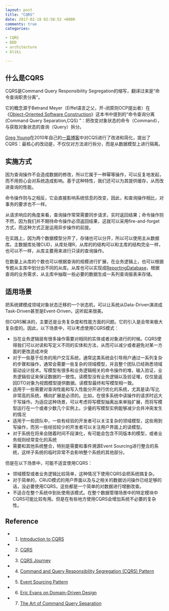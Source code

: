 ```yaml
---
layout: post
title: "CQRS"
date: 2017-02-18 02:58:52 +0800
comments: true
categories: 

- CQRS
- DDD
- architecture
- bliki

---
```


## 什么是CQRS

CQRS是Command Query Responsibility Segregation的缩写，翻译过来是“命令查询职责分离”。

它的概念源于Betrand Meyer（Eiffel语言之父，开-闭原则OCP提出者）在《[Object-Oriented Software Construction](https://www.amazon.com/Object-Oriented-Software-Construction-Book-CD-ROM/dp/0136291554)》这本书中提到的“命令查询分离 (Command Query Separation,CQS) ”：把改变对象状态的命令（Command），与获取对象状态的查询（Query）拆分。

[Greg Young](http://codebetter.com/gregyoung/)在2010年自己的[一篇博客](http://codebetter.com/gregyoung/2010/02/16/cqrs-task-based-uis-event-sourcing-agh/)中对CQS进行了改进和简化，提出了CQRS：最核心的改动是，不仅仅对方法进行拆分，而是从数据模型上进行隔离。

## 实施方式

因为查询操作不会造成数据的修改，所以它属于一种幂等操作，可以反复地发起，而不用担心会对系统造成影响。基于这种特性，我们还可以为其提供缓存，从而改进查询的性能。

命令操作则与之相反，它会直接影响系统信息的改变，因此，和查询操作相比，对事务的要求也不一样。

从请求响应的角度来看，查询操作常常需要同步请求，实时返回结果；命令操作则不然，因为我们并不期待命令操作必须返回结果，这就可以采用fire-and-forget方式，而这种方式正是运用异步操作的前提。

在实践上，因为两个数据模型分开了，存储也可以分开，所以可以使用主从数据库。主数据库处理CUD，从库处理R，从库的的结构可以和主库的结构完全一样，也可以不一样，从库主要用来进行只读的查询操作。

在数量上从库的个数也可以根据查询的规模进行扩展，在业务逻辑上，也可以根据专题从主库中划分出不同的从库。从库也可以实现成[ReportingDatabase](https://martinfowler.com/bliki/ReportingDatabase.html)，根据查询的业务需求，从主库中抽取一些必要的数据生成一系列查询报表来存储。

## 适用场景

把系统建模成领域对象状态迁移的一个状态机，可以让系统从Data-Driven演进成Task-Driven甚至是Event-Driven，这听起来很美。

但CQRS解决的，主要还是业务复杂度和性能方面的问题。它的引入是会带来极大复杂度的。因此，以下场景中，可以考虑使用CQRS模式：

- 当在业务逻辑层有很多操作需要对相同的实体或者对象进行的时候。CQRS使得我们可以对读和写定义不同的实体和方法，从而可以减少或者避免对某一方面的更改造成冲突
- 对于一些基于任务的用户交互系统，通常这类系统会引导用户通过一系列复杂的步骤和操作，通常会需要一些复杂的领域模型，并且整个团队已经熟悉领域驱动设计技术。写模型有很多和业务逻辑相关的命令操作的堆，输入验证，业务逻辑验证来保证数据的一致性。读模型没有业务逻辑以及验证堆，仅仅是返回DTO对象为视图模型提供数据。读模型最终和写模型相一致。
- 适用于一些需要对查询性能和写入性能分开进行优化的系统，尤其是读/写比非常高的系统，横向扩展是必须的。比如，在很多系统中读操作的请求时远大于写操作。为适应这种场景，可以考虑将写模型抽离出来单独扩展，而将写模型运行在一个或者少数几个实例上。少量的写模型实例能够减少合并冲突发生的情况
- 适用于一些团队中，一些有经验的开发者可以关注复杂的领域模型，这些用到写操作，而另一些经验较少的开发者可以关注用户界面上的读模型。
- 对于系统在将来会随着时间不段演化，有可能会包含不同版本的模型，或者业务规则经常变化的系统
- 需要和其他系统整合，特别是需要和事件溯源Event Sourcing进行整合的系统，这样子系统的临时异常不会影响整个系统的其他部分。

但是在以下场景中，可能不适宜使用CQRS：

- 领域模型或者业务逻辑比较简单，这种情况下使用CQRS会把系统搞复杂。
- 对于简单的，CRUD模式的用户界面以及与之相关的数据访问操作已经足够的话，没必要使用CQRS，这些都是一个简单的对数据进行增删改查。
- 不适合在整个系统中到处使用该模式。在整个数据管理场景中的特定模块中CQRS可能比较有用。但是在有些地方使用CQRS会增加系统不必要的复杂性。

## Reference

- 1. [Introduction to CQRS](http://www.codeproject.com/Articles/555855/Introduction-to-CQRS) 
- 2. [CQRS](http://martinfowler.com/bliki/CQRS.html) 
- 3. [CQRS Journey](http://msdn.microsoft.com/en-us/library/jj554200.aspx) 
- 4. [Command and Query Responsibility Segregation (CQRS) Pattern](http://msdn.microsoft.com/en-us/library/dn568103.aspx) 
- 5. [Event Sourcing Pattern](http://msdn.microsoft.com/en-us/library/dn589792.aspx) 
- 6. [Eric Evans on Domain-Driven Design](http://www.se-radio.net/2015/05/se-radio-episode-226-eric-evans-on-domain-driven-design-at-10-years/)
- 7. [The Art of Command Query Separation](https://hackernoon.com/oo-tricks-the-art-of-command-query-separation-9343e50a3de0)


